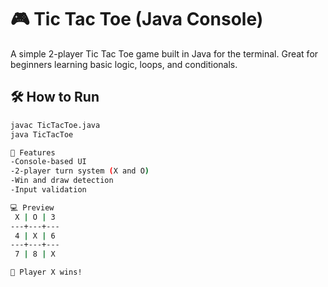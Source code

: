 # 🎮 Tic Tac Toe (Java Console)

A simple 2-player Tic Tac Toe game built in Java for the terminal. Great for beginners learning basic logic, loops, and conditionals.

## 🛠️ How to Run
```bash
javac TicTacToe.java
java TicTacToe

📌 Features
-Console-based UI
-2-player turn system (X and O)
-Win and draw detection
-Input validation

💻 Preview
 X | O | 3
---+---+---
 4 | X | 6
---+---+---
 7 | 8 | X

🎉 Player X wins!
